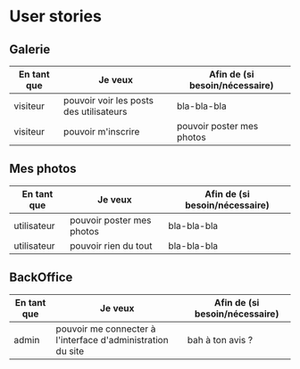 # User stories

## Galerie

| En tant que | Je veux | Afin de (si besoin/nécessaire) |
|--|--|--|
| visiteur | pouvoir voir les posts des utilisateurs | bla-bla-bla |
| visiteur | pouvoir m'inscrire | pouvoir poster mes photos |

## Mes photos

| En tant que | Je veux | Afin de (si besoin/nécessaire) |
|--|--|--|
| utilisateur | pouvoir poster mes photos | bla-bla-bla|
| utilisateur | pouvoir rien du tout| bla-bla-bla |

## BackOffice

| En tant que | Je veux | Afin de (si besoin/nécessaire) |
|--|--|--|
| admin | pouvoir me connecter à l'interface d'administration du site | bah à ton avis ? |
